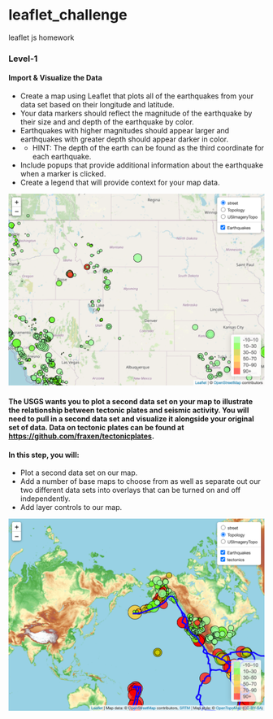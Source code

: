 # leaflet_challenge
leaflet js homework
### Level-1
#### Import & Visualize the Data
* Create a map using Leaflet that plots all of the earthquakes from your data set based on their longitude and latitude.
* Your data markers should reflect the magnitude of the earthquake by their size and and depth of the earthquake by color. 
* Earthquakes with higher magnitudes should appear larger and earthquakes with greater depth should appear darker in color.
* * HINT: The depth of the earth can be found as the third coordinate for each earthquake.
* Include popups that provide additional information about the earthquake when a marker is clicked.
* Create a legend that will provide context for your map data.

![Leaflet-step-1](Images/Leaflet-step-1.png)

#### The USGS wants you to plot a second data set on your map to illustrate the relationship between tectonic plates and seismic activity. You will need to pull in a second data set and visualize it alongside your original set of data. Data on tectonic plates can be found at https://github.com/fraxen/tectonicplates.

#### In this step, you will:
* Plot a second data set on our map.
* Add a number of base maps to choose from as well as separate out our two different data sets into overlays that can be turned on and off independently.
* Add layer controls to our map.

![Leaflet-step-2](Images/Leaflet-step-2.png)